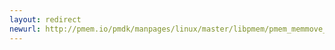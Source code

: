 ```yaml
---
layout: redirect
newurl: http://pmem.io/pmdk/manpages/linux/master/libpmem/pmem_memmove_persist.3.html
---
```

